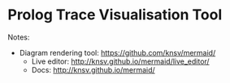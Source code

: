 Prolog Trace Visualisation Tool
===============================

Notes:
 - Diagram rendering tool: https://github.com/knsv/mermaid/
    - Live editor: http://knsv.github.io/mermaid/live_editor/
    - Docs: http://knsv.github.io/mermaid/
